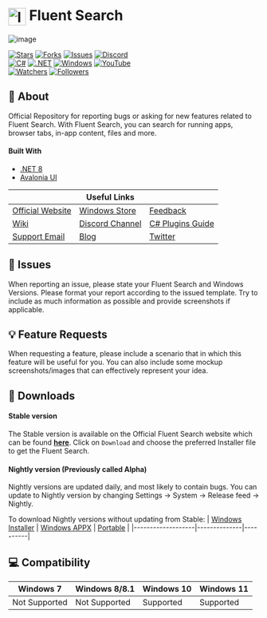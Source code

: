 <img align="center" src="https://fluentsearch.net/favicon.ico" alt="logo" width="35" height="35"> Fluent Search
======
![image](https://user-images.githubusercontent.com/27368554/148566164-062d86f1-eb60-4f45-be61-cdeedbaa8fc6.png)

[![Stars](https://img.shields.io/github/stars/adirh3/Fluent-Search)](https://github.com/adirh3/Fluent-Search/stargazers) [![Forks](https://img.shields.io/github/forks/adirh3/Fluent-Search)](https://github.com/adirh3/Fluent-Search/network/members) [![Issues](https://img.shields.io/github/issues/adirh3/Fluent-Search)](https://github.com/adirh3/Fluent-Search/issues) [![Discord](https://img.shields.io/badge/discord-join%20chat-46BC99)](https://discord.gg/W2EuWvD6GD)  
[![C#](https://img.shields.io/badge/C%23-239120?style=for-the-badge&logo=c-sharp&logoColor=white)](https://en.wikipedia.org/wiki/C_Sharp_(programming_language)) [![.NET](https://img.shields.io/badge/.NET-5C2D91?style=for-the-badge&logo=dot-net&logoColor=white)](https://dotnet.microsoft.com/learn/dotnet/what-is-dotnet-framework) [![Windows](https://img.shields.io/badge/Windows-0078D6?style=for-the-badge&logo=windows&logoColor=white)](https://www.microsoft.com/en-in/windows) [![YouTube](https://img.shields.io/badge/YouTube-FF0000?style=for-the-badge&logo=youtube&logoColor=white)](https://www.youtube.com/channel/UCWzWaquwBR2cK4A4dSJ1j3Q)  
[![Watchers](https://img.shields.io/github/watchers/adirh3/Fluent-Search?style=social)](https://github.com/adirh3/Fluent-Search/watchers) [![Followers](https://img.shields.io/twitter/follow/FluentSearch?style=social)](https://twitter.com/FluentSearch)

## :book: About
Official Repository for reporting bugs or asking for new features related to Fluent Search. With Fluent Search, you can search for running apps, browser tabs, in-app content, files and more.
#### Built With
* [.NET 8](https://dotnet.microsoft.com/en-us/download/dotnet/8.0)
* [Avalonia UI](https://avaloniaui.net/)

|                  | Useful Links    |               |
|------------------|-----------------|---------------|
| [Official Website](https://fluentsearch.net/) | [Windows Store](https://www.microsoft.com/en-us/p/fluent-search/9nk1hlwhnp8s)   | [Feedback](https://github.com/adirh3/Fluent-Search/issues)      |
| [Wiki](https://github.com/adirh3/Fluent-Search/wiki)             | [Discord Channel](https://discord.gg/W2EuWvD6GD) | [C# Plugins Guide](https://github.com/adirh3/Fluent-Search/wiki/3.x-Plugins-Developer-Guide) |
| [Support Email](mailto:support@fluentsearch.net)    | [Blog](https://fluentsearch.net/blog)  |  [Twitter](https://twitter.com/FluentSearch)   |

## :ticket: Issues
When reporting an issue, please state your Fluent Search and Windows Versions. Please format your report according to the issued template. Try to include as much information as possible and provide screenshots if applicable.

## :bulb: Feature Requests
When requesting a feature, please include a scenario that in which this feature will be useful for you. You can also include some mockup screenshots/images that can effectively represent your idea.

## :gem: Downloads
#### Stable version

The Stable version is available on the Official Fluent Search website which can be found [**here**](https://fluentsearch.net). Click on `Download` and choose the preferred Installer file to get the Fluent Search.

#### Nightly version (Previously called Alpha)
Nightly versions are updated daily, and most likely to contain bugs. You can update to Nightly version by changing Settings -> System -> Release feed -> Nightly.

To download Nightly versions without updating from Stable:
| [Windows Installer](https://install.appcenter.ms/users/adirh3-gmail.com/apps/fluent-search-alpha/distribution_groups/exe) | [Windows APPX](https://install.appcenter.ms/users/adirh3-gmail.com/apps/fluent-search-alpha/distribution_groups/appx) | [Portable](https://install.appcenter.ms/users/adirh3-gmail.com/apps/fluent-search-alpha/distribution_groups/portable) |
|-------------------|--------------|----------|

## :computer: Compatibility
| Windows 7     | Windows 8/8.1 | Windows 10 | Windows 11 |
|---------------|---------------|------------|------------|
| Not Supported |    Not Supported  | Supported  | Supported  |
